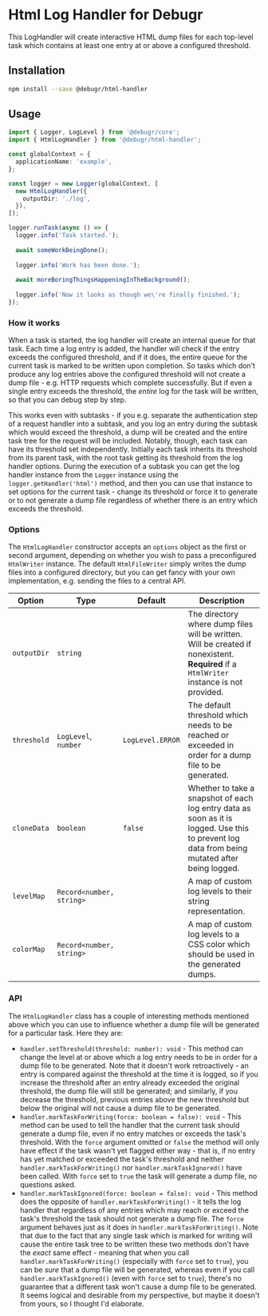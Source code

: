 Html Log Handler for Debugr
=========================

This LogHandler will create interactive HTML dump files for each top-level task
which contains at least one entry at or above a configured threshold.

## Installation

```bash
npm install --save @debugr/html-handler
```

## Usage

```typescript
import { Logger, LogLevel } from '@debugr/core';
import { HtmlLogHandler } from '@debugr/html-handler';

const globalContext = {
  applicationName: 'example',
};

const logger = new Logger(globalContext, [
  new HtmlLogHandler({
    outputDir: './log',
  }),
]);

logger.runTask(async () => {
  logger.info('Task started.');
  
  await someWorkBeingDone();
  
  logger.info('Work has been done.');
  
  await moreBoringThingsHappeningInTheBackground();
  
  logger.info('Now it looks as though we\'re finally finished.');
});
```

### How it works

When a task is started, the log handler will create an internal queue for that task.
Each time a log entry is added, the handler will check if the entry exceeds the configured
threshold, and if it does, the entire queue for the current task is marked to be written
upon completion. So tasks which don't produce any log entries above the configured threshold
will not create a dump file - e.g. HTTP requests which complete successfully. But if even
a single entry exceeds the threshold, the _entire_ log for the task will be written, so that
you can debug step by step.

This works even with subtasks - if you e.g. separate the authentication step of a request
handler into a subtask, and you log an entry during the subtask which would exceed the threshold,
a dump will be created and the entire task tree for the request will be included. Notably, though,
each task can have its threshold set independently. Initially each task inherits its threshold
from its parent task, with the root task getting its threshold from the log handler options.
During the execution of a subtask you can get the log handler instance from the `Logger` instance
using the `logger.getHandler('html')` method, and then you can use that instance to set options
for the current task - change its threshold or force it to generate or to not generate a dump file
regardless of whether there is an entry which exceeds the threshold.

### Options

The `HtmlLogHandler` constructor accepts an `options` object as the first or second argument,
depending on whether you wish to pass a preconfigured `HtmlWriter` instance. The default `HtmlFileWriter`
simply writes the dump files into a configured directory, but you can get fancy with your own implementation,
e.g. sending the files to a central API.

| Option      | Type                     | Default          | Description                                                                                                                                    |
|-------------|--------------------------|------------------|------------------------------------------------------------------------------------------------------------------------------------------------|
| `outputDir` | `string`                 |                  | The directory where dump files will be written. Will be created if nonexistent. **Required** if a `HtmlWriter` instance is not provided.       |
| `threshold` | `LogLevel`, `number`     | `LogLevel.ERROR` | The default threshold which needs to be reached or exceeded in order for a dump file to be generated.                                          |
| `cloneData` | `boolean`                | `false`          | Whether to take a snapshot of each log entry data as soon as it is logged. Use this to prevent log data from being mutated after being logged. |
| `levelMap`  | `Record<number, string>` |                  | A map of custom log levels to their string representation.                                                                                     |
| `colorMap`  | `Record<number, string>` |                  | A map of custom log levels to a CSS color which should be used in the generated dumps.                                                         |

### API

The `HtmlLogHandler` class has a couple of interesting methods mentioned above which you can use
to influence whether a dump file will be generated for a particular task. Here they are:

 - `handler.setThreshold(threshold: number): void` - This method can change the level at or above which
   a log entry needs to be in order for a dump file to be generated. Note that it doesn't work retroactively -
   an entry is compared against the threshold at the time it is logged, so if you increase the threshold after
   an entry already exceeded the original threshold, the dump file will still be generated; and similarly,
   if you decrease the threshold, previous entries above the new threshold but below the original will not cause
   a dump file to be generated.
 - `handler.markTaskForWriting(force: boolean = false): void` - This method can be used to tell the handler that
   the current task should generate a dump file, even if no entry matches or exceeds the task's threshold.
   With the `force` argument omitted or `false` the method will only have effect if the task wasn't yet flagged
   either way - that is, if no entry has yet matched or exceeded the task's threshold and neither
   `handler.markTaskForWriting()` nor `handler.markTaskIgnored()` have been called. With `force` set to `true`
   the task will generate a dump file, no questions asked.
 - `handler.markTaskIgnored(force: boolean = false): void` - This method does the opposite of `handler.markTaskForWriting()` -
   it tells the log handler that regardless of any entries which may reach or exceed the task's threshold the task
   should not generate a dump file. The `force` argument behaves just as it does in `handler.markTaskForWriting()`.
   Note that due to the fact that any single task which is marked for writing will cause the entire task tree
   to be written these two methods don't have the _exact_ same effect - meaning that when you call
   `handler.markTaskForWriting()` (especially with `force` set to `true`), you can be _sure_ that a dump file will be
   generated, whereas even if you call `handler.markTaskIgnored()` (even with `force` set to `true`), there's no
   guarantee that a different task won't cause a dump file to be generated. It seems logical and desirable from
   my perspective, but maybe it doesn't from yours, so I thought I'd elaborate.

